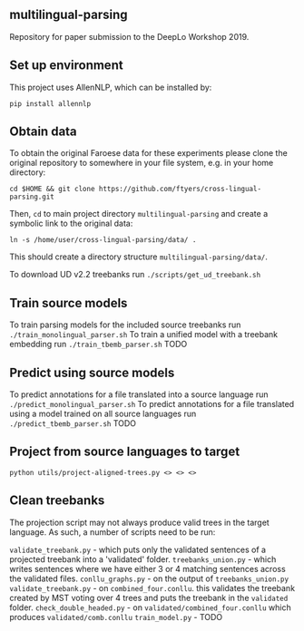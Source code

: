 ## multilingual-parsing
Repository for paper submission to the DeepLo Workshop 2019. 

## Set up environment

This project uses AllenNLP, which can be installed by: 

`pip install allennlp`

## Obtain data
To obtain the original Faroese data for these experiments please clone the original repository to somewhere in your file system, e.g. in your home directory:

`cd $HOME && git clone https://github.com/ftyers/cross-lingual-parsing.git`

Then, `cd` to main project directory `multilingual-parsing` and create a symbolic link to the original data:

`ln -s /home/user/cross-lingual-parsing/data/ .`

This should create a directory structure `multilingual-parsing/data/`.

To download UD v2.2 treebanks run `./scripts/get_ud_treebank.sh`

## Train source models
To train parsing models for the included source treebanks run `./train_monolingual_parser.sh`
To train a unified model with a treebank embedding run `./train_tbemb_parser.sh` TODO

## Predict using source models
To predict annotations for a file translated into a source language run `./predict_monolingual_parser.sh`
To predict annotations for a file translated using a model trained on all source languages run `./predict_tbemb_parser.sh` TODO

## Project from source languages to target
`python utils/project-aligned-trees.py <> <> <>`

## Clean treebanks
The projection script may not always produce valid trees in the target language. As such, a number of scripts need to be run:

`validate_treebank.py` - which puts only the validated sentences of a projected treebank into a 'validated' folder.
`treebanks_union.py` - which writes sentences where we have either 3 or 4 matching sentences across the validated files.
`conllu_graphs.py` - on the output of `treebanks_union.py` 
`validate_treebank.py` - on `combined_four.conllu`. this validates the treebank created by MST voting over 4 trees and puts the treebank in the `validated` folder.
`check_double_headed.py` - on `validated/combined_four.conllu` which produces `validated/comb.conllu`
`train_model.py` - TODO
